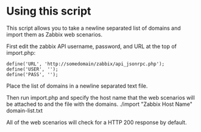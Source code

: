Using this script
=================

This script allows you to take a newline separated list of domains and import them as Zabbix web scenarios.

First edit the zabbix API username, password, and URL at the top of import.php:

    define('URL', 'http://somedomain/zabbix/api_jsonrpc.php');
    define('USER', '');
    define('PASS', '');

Place the list of domains in a newline separated text file.

Then run import.php and specify the host name that the web scenarios will be attached to and the file with the domains.
    ./import "Zabbix Host Name" domain-list.txt

All of the web scenarios will check for a HTTP 200 response by default.
